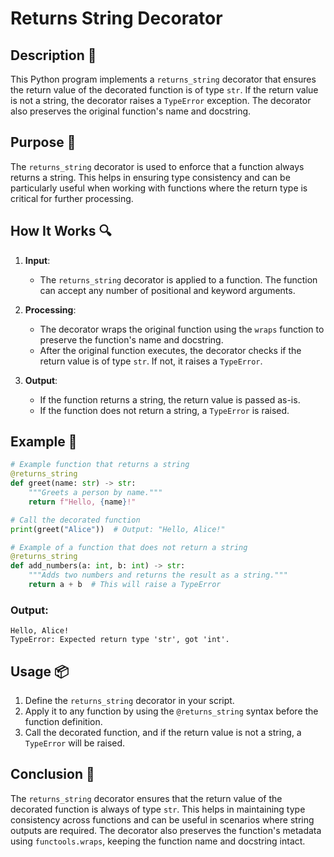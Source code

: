 # Returns String Decorator

## Description 📝

This Python program implements a `returns_string` decorator that ensures the return value of the decorated function is of type `str`.
If the return value is not a string, the decorator raises a `TypeError` exception.
The decorator also preserves the original function's name and docstring.

## Purpose 🎯

The `returns_string` decorator is used to enforce that a function always returns a string.
This helps in ensuring type consistency and can be particularly useful when working with functions where the return type is critical for further processing.

## How It Works 🔍

1. **Input**:

    - The `returns_string` decorator is applied to a function. The function can accept any number of positional and keyword arguments.

2. **Processing**:

    - The decorator wraps the original function using the `wraps` function to preserve the function's name and docstring.
    - After the original function executes, the decorator checks if the return value is of type `str`. If not, it raises a `TypeError`.

3. **Output**:
    - If the function returns a string, the return value is passed as-is.
    - If the function does not return a string, a `TypeError` is raised.

## Example 📜

```python
# Example function that returns a string
@returns_string
def greet(name: str) -> str:
    """Greets a person by name."""
    return f"Hello, {name}!"

# Call the decorated function
print(greet("Alice"))  # Output: "Hello, Alice!"

# Example of a function that does not return a string
@returns_string
def add_numbers(a: int, b: int) -> str:
    """Adds two numbers and returns the result as a string."""
    return a + b  # This will raise a TypeError
```

### Output:

```
Hello, Alice!
TypeError: Expected return type 'str', got 'int'.
```

## Usage 📦

1. Define the `returns_string` decorator in your script.
2. Apply it to any function by using the `@returns_string` syntax before the function definition.
3. Call the decorated function, and if the return value is not a string, a `TypeError` will be raised.

## Conclusion 🚀

The `returns_string` decorator ensures that the return value of the decorated function is always of type `str`.
This helps in maintaining type consistency across functions and can be useful in scenarios where string outputs are required.
The decorator also preserves the function's metadata using `functools.wraps`, keeping the function name and docstring intact.
